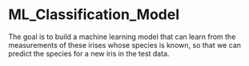 # ML_Classification_Model 
The goal is to build a machine learning model that can learn from the measurements of these irises whose species is known, so that we can predict the species for a new iris in the test data.           
      
   
   
   
